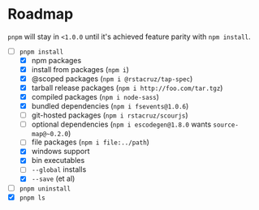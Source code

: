 # Roadmap

`pnpm` will stay in `<1.0.0` until it's achieved feature parity with `npm install`.

- [ ] `pnpm install`
  - [x] npm packages
  - [x] install from packages (`npm i`)
  - [x] @scoped packages (`npm i @rstacruz/tap-spec`)
  - [x] tarball release packages (`npm i http://foo.com/tar.tgz`)
  - [x] compiled packages (`npm i node-sass`)
  - [x] bundled dependencies (`npm i fsevents@1.0.6`)
  - [ ] git-hosted packages (`npm i rstacruz/scourjs`)
  - [ ] optional dependencies (`npm i escodegen@1.8.0` wants `source-map@~0.2.0`)
  - [ ] file packages (`npm i file:../path`)
  - [x] windows support
  - [x] bin executables
  - [ ] `--global` installs
  - [x] `--save` (et al)
- [ ] `pnpm uninstall`
- [x] `pnpm ls`
